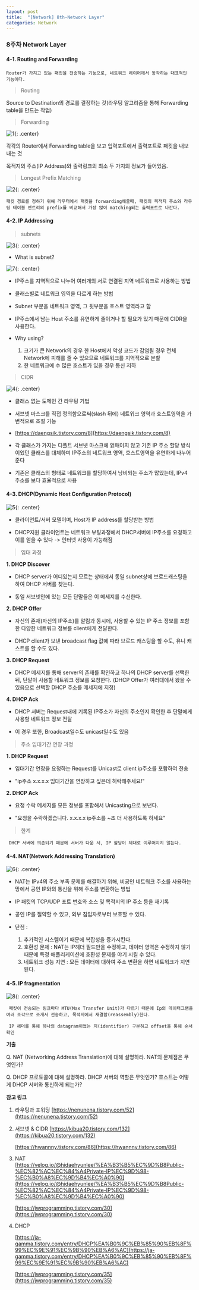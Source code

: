 ```yaml
---
layout: post
title:  "[Network] 8th-Network Layer"
categories: Network
---
```


### 8주차 Network Layer


#### 4-1. Routing and Forwarding

    Router가 가지고 있는 패킷을 전송하는 기능으로, 네트워크 레이어에서 동작하는 대표적인 기능이다. 

> Routing
 
 Source to Destination의 경로를 결정하는 것(라우팅 알고리즘을 통해 Forwarding table을 만드는 작업)

> Forwarding

![1](/public/img/network/8주차/1.JPG){: .center}

 각각의 Router에서 Forwarding table을 보고 입력포트에서 출력포트로 패킷을 내보내는 것 

 목적지의 주소(IP Address)와 출력링크의 최소 두 가지의 정보가 들어있음.


> Longest Prefix Matching

![2](/public/img/network/8주차/2.JPG){: .center}

    패킷 경로를 정하기 위해 라우터에서 패킷을 forwarding해줄때, 패킷의 목적지 주소와 라우팅 테이블 엔트리의 prefix를 비교해서 가장 많이 matching되는 출력포트로 나간다.


#### 4-2. IP Addressing

> subnets

![3](/public/img/network/8주차/3.JPG){: .center}

- What is subnet?

![7](/public/img/network/8주차/7.JPG){: .center}

   - IP주소를 지역적으로 나누어 여러개의 서로 연결된 지역 네트워크로 사용하는 방법

   - 클래스별로 네트워크 영역을 다르게 하는 방법

   - Subnet 부분을 네트워크 영역, 그 뒷부분을 호스트 영역라고 함

   - IP주소에서 남는 Host 주소를 유연하게 줄이거나 할 필요가 있기 때문에 CIDR을 사용한다.

- Why using?
   
   1. 크기가 큰 Network의 경우 한 Host에서 악성 코드가 감염될 경우 전체 Network에 피해를 줄 수 있으므로 네트워크를 지역적으로 분할
   2. 한 네트워크에 수 많은 호스트가 있을 경우 통신 저하

> CIDR

![4](/public/img/network/8주차/4.JPG){: .center}

- 클래스 없는 도메인 간 라우팅 기법

- 서브넷 마스크를 직접 정의함으로써(slash 뒤에) 네트워크 영역과 호스트영역을 가변적으로 조절 가능

-  [https://daengsik.tistory.com/8](https://daengsik.tistory.com/8)

- 각 클래스가 가지는 디폴트 서브넷 마스크에 얽매이지 않고 기존 IP 주소 할당 방식이었던 클래스를 대체하며 IP주소의 네트워크 영역, 호스트영역을 유연하게 나누어준다

- 기존은 클래스의 형태로 네트워크를 할당하여서 낭비되는 주소가 많았는데, IPv4 주소를 보다 효율적으로 사용

#### 4-3. DHCP(Dynamic Host Configuration Protocol)

![5](/public/img/network/8주차/5.JPG){: .center}

- 클라이언트/서버 모델이며, Host가 IP address를 할당받는 방법

- DHCP지원 클라이언트는 네트워크 부팅과정에서 DHCP서버에 IP주소를 요청하고 이를 얻을 수 있다 -> 인터넷 사용이 가능해짐

> 임대 과정

**1. DHCP Discover**

- DHCP server가 어디있는지 모르는 상태에서 동일 subnet상에 브로드캐스팅을 하여 DHCP 서버를 찾는다. 

- 동일 서브넷안에 있는 모든 단말들은 이 메세지를 수신한다.

**2. DHCP Offer**
  
- 자신의 존재(자신의 IP주소)를 알림과 동시에, 사용할 수 있는 IP 주소 정보를 포함한 다양한 네트워크 정보를 client에게 전달한다. 

- DHCP client가 보낸 broadcast flag 값에 따라 브로드 캐스팅을 할 수도, 유니 캐스트를 할 수도 있다.

**3. DHCP Request**

- DHCP 메세지를 통해 server의 존재를 확인하고 하나의 DHCP server를 선택한 뒤, 단말이 사용할 네트워크 정보를 요청한다. (DHCP Offer가 여러대에서 왔을 수 있음으로 선택할 DHCP 주소를 메세지에 지정)


**4. DHCP Ack**

- DHCP 서버는 Request내에 기록된 IP주소가 자신의 주소인지 확인한 후 단말에게 사용할 네트워크 정보 전달

- 이 경우 또한, Broadcast일수도 unicast일수도 있음

> 주소 임대기간 연장 과정

**1. DHCP Request**

- 임대기간 연장을 요청하는 Request를 Unicast로 client ip주소를 포함하여 전송

- "ip주소 x.x.x.x 임대기간을 연장하고 싶은데 허락해주세요!"

**2. DHCP Ack**

- 요청 수락 메세지를 모든 정보를 포함해서 Unicasting으로 보낸다.

- "요청을 수락하겠습니다. x.x.x.x ip주소를 ~초 더 사용하도록 하세요"


> 한계 
   
     DHCP 서버에 의존되기 때문에 서버가 다운 시, IP 할당이 제대로 이루어지지 않는다.

#### 4-4. NAT(Network Addressing Translation)

![6](/public/img/network/8주차/6.JPG){: .center}

- NAT는 IPv4의 주소 부족 문제를 해결하기 위해, 비공인 네트워크 주소를 사용하는 망에서 공인 IP와의 통신을 위해 주소를 변환하는 방법

- IP 패킷의 TCP/UDP 포트 번호와 소스 및 목적지의 IP 주소 등을 재기록

- 공인 IP를 절약할 수 있고, 외부 침입자로부터 보호할 수 있다.

- 단점 : 
   1. 추가적인 시스템이기 때문에 복잡성을 증가시킨다.
   2. 호환성 문제 : NAT는 IP헤더 필드만을 수정하고, 데이터 영역은 수정하지 않기 때문에 특정 애플리케이션에 호환성 문제를 야기 시킬 수 있다.
   3. 네트워크 성능 지연 : 모든 데이터에 대하여 주소 변환을 하면 네트워크가 지연된다.


#### 4-5. IP fragmentation

![8](/public/img/network/8주차/8.JPG){: .center}

     패킷이 전송되는 링크마다 MTU(Max Transfer Unit)가 다르기 때문에 Ip의 데이터그램을 여러 조각으로 쪼개서 전송하고, 목적지에서 재결합(reassembly)한다.  

     IP 헤더를 통해 하나의 datagram이었는 지(identifier) 구분하고 offset을 통해 순서 확인


**기출**

Q. NAT (Networking Address Translation)에 대해 설명하라. NAT의 문제점은 무엇인가?

Q. DHCP 프로토콜에 대해 설명하라. DHCP 서버의 역할은 무엇인가? 호스트는 어떻게 DHCP 서버와 통신하게 되는가?


**참고 링크**

1. 라우팅과 포워딩
   [https://nenunena.tistory.com/52](https://nenunena.tistory.com/52)

2. 서브넷 & CIDR
   [https://kibua20.tistory.com/132](https://kibua20.tistory.com/132)

   [https://hwannny.tistory.com/86](https://hwannny.tistory.com/86)

3. NAT
[https://velog.io/@hidaehyunlee/%EA%B3%B5%EC%9D%B8Public-%EC%82%AC%EC%84%A4Private-IP%EC%9D%98-%EC%B0%A8%EC%9D%B4%EC%A0%90](https://velog.io/@hidaehyunlee/%EA%B3%B5%EC%9D%B8Public-%EC%82%AC%EC%84%A4Private-IP%EC%9D%98-%EC%B0%A8%EC%9D%B4%EC%A0%90)

   [https://jwprogramming.tistory.com/30](https://jwprogramming.tistory.com/30)

4. DHCP

   [https://ja-gamma.tistory.com/entry/DHCP%EA%B0%9C%EB%85%90%EB%8F%99%EC%9E%91%EC%9B%90%EB%A6%AC](https://ja-gamma.tistory.com/entry/DHCP%EA%B0%9C%EB%85%90%EB%8F%99%EC%9E%91%EC%9B%90%EB%A6%AC)

   [https://jwprogramming.tistory.com/35](https://jwprogramming.tistory.com/35)